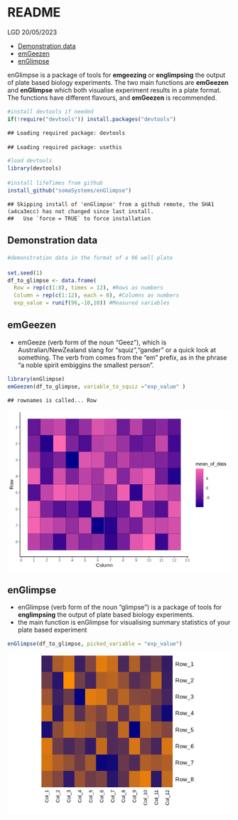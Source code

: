 README
================
LGD
20/05/2023

-   [Demonstration data](#demonstration-data)
-   [emGeezen](#emgeezen)
-   [enGlimpse](#englimpse)

enGlimpse is a package of tools for **emgeezing** or **englimpsing** the
output of plate based biology experiments. The two main functions are
**emGeezen** and **enGlimpse** which both visualise experiment results
in a plate format. The functions have different flavours, and
**emGeezen** is recommended.

``` r
#install devtools if needed
if(!require("devtools")) install.packages("devtools")
```

    ## Loading required package: devtools

    ## Loading required package: usethis

``` r
#load devtools
library(devtools)

#install lifeTimes from github
install_github("somaSystems/enGlimpse")
```

    ## Skipping install of 'enGlimpse' from a github remote, the SHA1 (a4ca3ecc) has not changed since last install.
    ##   Use `force = TRUE` to force installation

## Demonstration data

``` r
#demonstration data in the format of a 96 well plate

set.seed(1)
df_to_glimpse <- data.frame(
  Row = rep(c(1:8), times = 12), #Rows as numbers
  Column = rep(c(1:12), each = 8), #Columns as numbers 
  exp_value = runif(96,-10,10)) #Measured variables
```

## emGeezen

-   emGeeze (verb form of the noun “Geez”), which is
    Australian/NewZealand slang for “squiz”,“gander” or a quick look at
    something. The verb from comes from the “em” prefix, as in the
    phrase “a noble spirit embiggins the smallest person”.

``` r
library(enGlimpse)
emGeezen(df_to_glimpse, variable_to_squiz ="exp_value" )
```

    ## rownames is called... Row

![](README_files/figure-gfm/unnamed-chunk-3-1.png)<!-- -->

## enGlimpse

-   enGlimpse (verb form of the noun “glimpse”) is a package of tools
    for **englimpsing** the output of plate based biology experiments.  
-   the main function is enGlimpse for visualising summary statistics of
    your plate based experiment

``` r
enGlimpse(df_to_glimpse, picked_variable = "exp_value")
```

![](README_files/figure-gfm/unnamed-chunk-4-1.png)<!-- -->
